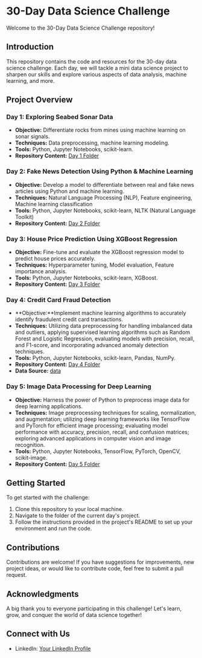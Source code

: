 # 30-Day Data Science Challenge

Welcome to the 30-Day Data Science Challenge repository!

## Introduction
This repository contains the code and resources for the 30-day data science challenge. Each day, we will tackle a mini data science project to sharpen our skills and explore various aspects of data analysis, machine learning, and more.

## Project Overview
### Day 1: Exploring Seabed Sonar Data
- **Objective:** Differentiate rocks from mines using machine learning on sonar signals.
- **Techniques:** Data preprocessing, machine learning modeling.
- **Tools:** Python, Jupyter Notebooks, scikit-learn.
- **Repository Content:** [Day 1 Folder](Day-01)
  
### Day 2: Fake News Detection Using Python & Machine Learning
- **Objective:** Develop a model to differentiate between real and fake news articles using Python and machine learning.
- **Techniques:** Natural Language Processing (NLP), Feature engineering, Machine learning classification
- **Tools:** Python, Jupyter Notebooks, scikit-learn, NLTK (Natural Language Toolkit)
- **Repository Content:** [Day 2 Folder](Day-02)

### Day 3: House Price Prediction Using XGBoost Regression
- **Objective:** Fine-tune and evaluate the XGBoost regression model to predict house prices accurately.
- **Techniques:** Hyperparameter tuning, Model evaluation, Feature importance analysis.
- **Tools:** Python, Jupyter Notebooks, scikit-learn, XGBoost.
- **Repository Content:** [Day 3 Folder](Day-03)

### Day 4: Credit Card Fraud Detection 
- **Objective:**Implement machine learning algorithms to accurately identify fraudulent credit card transactions.
- **Techniques:** Utilizing data preprocessing for handling imbalanced data and outliers, applying supervised learning algorithms such as Random Forest and Logistic Regression, evaluating models with precision, recall, and F1-score, and incorporating advanced anomaly detection techniques.
- **Tools:** Python, Jupyter Notebooks, scikit-learn, Pandas, NumPy.
- **Repository Content:** [Day 4 Folder](Day-04)
- **Data Source:** [data](https://www.kaggle.com/datasets/mlg-ulb/creditcardfraud?resource=download/)

### Day 5: Image Data Processing for Deep Learning
- **Objective:** Harness the power of Python to preprocess image data for deep learning applications.
- **Techniques:** Image preprocessing techniques for scaling, normalization, and augmentation; utilizing deep learning frameworks like TensorFlow and PyTorch for efficient image processing; evaluating model performance with accuracy, precision, recall, and confusion matrices; exploring advanced applications in computer vision and image recognition.
- **Tools:** Python, Jupyter Notebooks, TensorFlow, PyTorch, OpenCV, scikit-image.
- **Repository Content:** [Day 5 Folder](Day-05)


## Getting Started
To get started with the challenge:
1. Clone this repository to your local machine.
2. Navigate to the folder of the current day's project.
3. Follow the instructions provided in the project's README to set up your environment and run the code.

## Contributions
Contributions are welcome! If you have suggestions for improvements, new project ideas, or would like to contribute code, feel free to submit a pull request.

## Acknowledgments
A big thank you to everyone participating in this challenge! Let's learn, grow, and conquer the world of data science together!

## Connect with Us
- LinkedIn: [Your LinkedIn Profile](https://www.linkedin.com/in/anchal-singh-tanwar-858b21228/)

